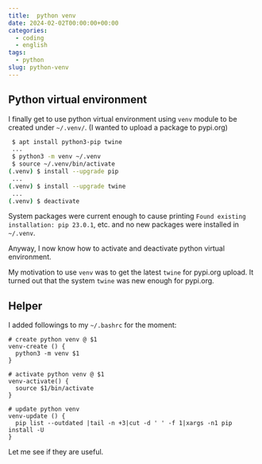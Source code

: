 ```yaml
---
title:  python venv
date: 2024-02-02T00:00:00+00:00
categories:
  - coding
  - english
tags:
  - python
slug: python-venv
---
```


## Python virtual environment

I finally get to use python virtual environment using `venv` module to be
created under `~/.venv/`. (I wanted to upload a package to pypi.org)

```sh
 $ apt install python3-pip twine
 ...
 $ python3 -m venv ~/.venv
 $ source ~/.venv/bin/activate
(.venv) $ install --upgrade pip
 ...
(.venv) $ install --upgrade twine
 ...
(.venv) $ deactivate
```

System packages were current enough to cause printing
`Found existing installation: pip 23.0.1`,
etc. and no new packages were installed in `~/.venv`.

Anyway, I now know how to activate and deactivate python virtual environment.

My motivation to use `venv` was to get the latest `twine` for pypi.org upload.
It turned out that the system `twine` was new enough for pypi.org.

## Helper

I added followings to my `~/.bashrc` for the moment:

```
# create python venv @ $1
venv-create () {
  python3 -m venv $1
}

# activate python venv @ $1
venv-activate() {
  source $1/bin/activate
}

# update python venv
venv-update () {
  pip list --outdated |tail -n +3|cut -d ' ' -f 1|xargs -n1 pip install -U
}
```

Let me see if they are useful.

<!--
vim: set sw=2 sts=2 ai si et tw=79 ft=markdown:
-->
